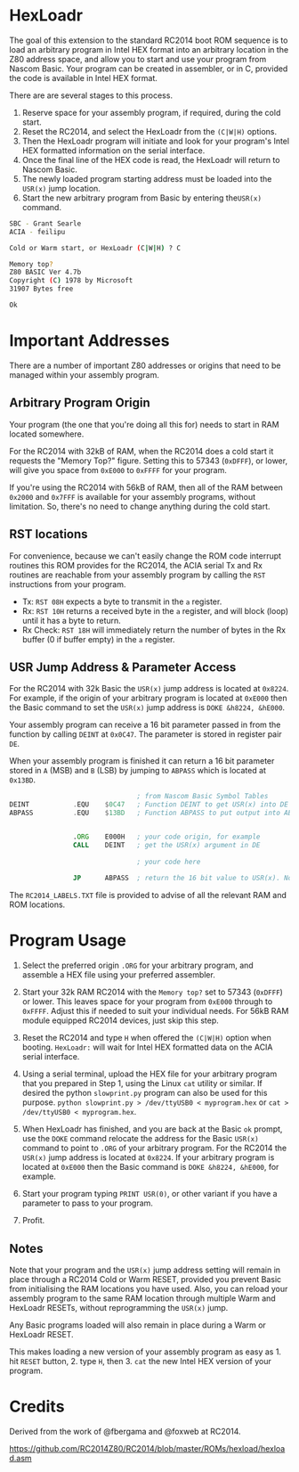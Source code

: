 # HexLoadr

The goal of this extension to the standard RC2014 boot ROM sequence is to load an arbitrary program in Intel HEX format into an arbitrary location in the Z80 address space, and allow you to start and use your program from Nascom Basic. Your program can be created in assembler, or in C, provided the code is available in Intel HEX format.

There are are several stages to this process.

1. Reserve space for your assembly program, if required, during the cold start.
2. Reset the RC2014, and select the HexLoadr from the `(C|W|H)` options.
3. Then the HexLoadr program will initiate and look for your program's Intel HEX formatted information on the serial interface.
4. Once the final line of the HEX code is read, the HexLoadr will return to Nascom Basic.
5. The newly loaded program starting address must be loaded into the `USR(x)` jump location.
6. Start the new arbitrary program from Basic by entering the`USR(x)` command.


```bash
SBC - Grant Searle
ACIA - feilipu

Cold or Warm start, or HexLoadr (C|W|H) ? C

Memory top? 
Z80 BASIC Ver 4.7b
Copyright (C) 1978 by Microsoft
31907 Bytes free

Ok
```

# Important Addresses

There are a number of important Z80 addresses or origins that need to be managed within your assembly program.

## Arbitrary Program Origin

Your program (the one that you're doing all this for) needs to start in RAM located somewhere.

For the RC2014 with 32kB of RAM, when the RC2014 does a cold start it requests the "Memory Top?" figure. Setting this to 57343 (`0xDFFF`), or lower, will give you space from `0xE000` to `0xFFFF` for your program.

If you're using the RC2014 with 56kB of RAM, then all of the RAM between `0x2000` and `0x7FFF` is available for your assembly programs, without limitation. So, there's no need to change anything during the cold start.

## RST locations

For convenience, because we can't easily change the ROM code interrupt routines this ROM provides for the RC2014, the ACIA serial Tx and Rx routines are reachable from your assembly program by calling the `RST` instructions from your program.

* Tx: `RST 08H` expects a byte to transmit in the `a` register.
* Rx: `RST 10H` returns a received byte in the `a` register, and will block (loop) until it has a byte to return.
* Rx Check: `RST 18H` will immediately return the number of bytes in the Rx buffer (0 if buffer empty) in the `a` register.

## USR Jump Address & Parameter Access

For the RC2014 with 32k Basic the `USR(x)` jump address is located at `0x8224`.
For example, if the origin of your arbitrary program is located at `0xE000` then the Basic command to set the `USR(x)` jump address is `DOKE &h8224, &hE000`.

Your assembly program can receive a 16 bit parameter passed in from the function by calling `DEINT` at `0x0C47`. The parameter is stored in register pair `DE`.

When your assembly program is finished it can return a 16 bit parameter stored in `A` (MSB) and `B` (LSB) by jumping to `ABPASS` which is located at `0x13BD`.

``` asm
                                ; from Nascom Basic Symbol Tables
DEINT           .EQU    $0C47   ; Function DEINT to get USR(x) into DE registers
ABPASS          .EQU    $13BD   ; Function ABPASS to put output into AB register for return


                .ORG    E000H   ; your code origin, for example
                CALL    DEINT   ; get the USR(x) argument in DE
                 
                                ; your code here
                                
                JP      ABPASS  ; return the 16 bit value to USR(x). Note JP not CALL
```
The `RC2014_LABELS.TXT` file is provided to advise of all the relevant RAM and ROM locations.

# Program Usage

1. Select the preferred origin `.ORG` for your arbitrary program, and assemble a HEX file using your preferred assembler.

2. Start your 32k RAM RC2014 with the `Memory top?` set to 57343 (`0xDFFF`) or lower. This leaves space for your program from `0xE000` through to `0xFFFF`. Adjust this if needed to suit your individual needs. For 56kB RAM module equipped RC2014 devices, just skip this step.

3. Reset the RC2014 and type `H` when offered the `(C|W|H)` option when booting. `HexLoadr:` will wait for Intel HEX formatted data on the ACIA serial interface.

4. Using a serial terminal, upload the HEX file for your arbitrary program that you prepared in Step 1, using the Linux `cat` utility or similar. If desired the python `slowprint.py` program can also be used for this purpose. `python slowprint.py > /dev/ttyUSB0 < myprogram.hex` or `cat > /dev/ttyUSB0 < myprogram.hex`.

5. When HexLoadr has finished, and you are back at the Basic `ok` prompt, use the `DOKE` command relocate the address for the Basic `USR(x)` command to point to `.ORG` of your arbitrary program. For the RC2014 the `USR(x)` jump address is located at `0x8224`. If your arbitrary program is located at `0xE000` then the Basic command is `DOKE &h8224, &hE000`, for example.

6. Start your program typing `PRINT USR(0)`, or other variant if you have a parameter to pass to your program.

7. Profit.

## Notes

Note that your program and the `USR(x)` jump address setting will remain in place through a RC2014 Cold or Warm RESET, provided you prevent Basic from initialising the RAM locations you have used. Also, you can reload your assembly program to the same RAM location through multiple Warm and HexLoadr RESETs, without reprogramming the `USR(x)` jump.

Any Basic programs loaded will also remain in place during a Warm or HexLoadr RESET.

This makes loading a new version of your assembly program as easy as 1. hit `RESET` button, 2. type `H`, then 3. `cat` the new Intel HEX version of your program.

# Credits

Derived from the work of @fbergama and @foxweb at RC2014.

https://github.com/RC2014Z80/RC2014/blob/master/ROMs/hexload/hexload.asm




